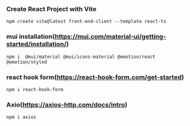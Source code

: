 ### Create React Project with Vite
```
npm create vite@latest front-end-client --template react-ts
```
### mui installation(https://mui.com/material-ui/getting-started/installation/)
```
npm i  @mui/material @mui/icons-material @emotion/react @emotion/styled 
```

### react hook form(https://react-hook-form.com/get-started)
```
npm i react-hook-form
```

### Axio(https://axios-http.com/docs/intro)
```
npm i axios
```